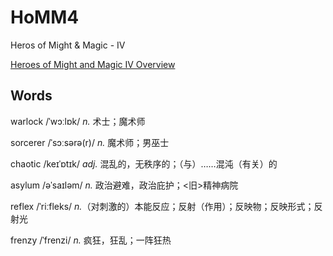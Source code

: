 
# HoMM4

Heros of Might & Magic - IV

[Heroes of Might and Magic IV Overview](http://www.heroesofmightandmagic.com/heroes4/heroesofmightandmagic4iv.shtml)

## Words

warlock /ˈwɔːlɒk/ *n.* 术士；魔术师

sorcerer /ˈsɔːsərə(r)/ *n.* 魔术师；男巫士

chaotic /keɪˈɒtɪk/ *adj.* 混乱的，无秩序的；（与）……混沌（有关）的

asylum /əˈsaɪləm/ *n.* 政治避难，政治庇护；<旧>精神病院

reflex /ˈriːfleks/ *n.*（对刺激的）本能反应；反射（作用）；反映物；反映形式；反射光

frenzy /ˈfrenzi/ *n.* 疯狂，狂乱；一阵狂热